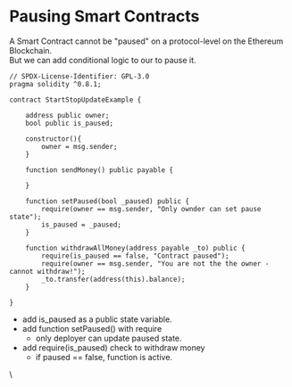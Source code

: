 # Pausing Smart Contracts

A Smart Contract cannot be "paused" on a protocol-level on the Ethereum Blockchain. \
But we can add conditional logic to our to pause it.

```solidity
// SPDX-License-Identifier: GPL-3.0
pragma solidity ^0.8.1;

contract StartStopUpdateExample {
    
    address public owner;
    bool public is_paused;

    constructor(){
        owner = msg.sender;
    }

    function sendMoney() public payable {

    }

    function setPaused(bool _paused) public {
        require(owner == msg.sender, "Only ownder can set pause state");
        is_paused = _paused;
    }

    function withdrawAllMoney(address payable _to) public {
        require(is_paused == false, "Contract paused");
        require(owner == msg.sender, "You are not the the owner - cannot withdraw!");
        _to.transfer(address(this).balance);
    }

}
```

* add is\_paused as a public state variable.
* add function setPaused() with require
  * only deployer can update paused state.
* add require(is\_paused) check to withdraw money
  * if paused == false, function is active.



\
